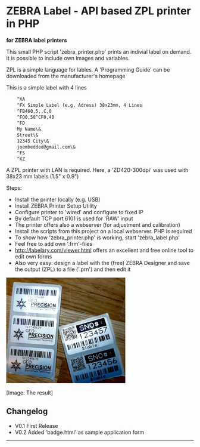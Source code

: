 # ZEBRA Label - API based ZPL printer in PHP #
**for ZEBRA label printers**

This small PHP script 'zebra_printer.php' prints an indivial label on demand.
It is possible to include own images and variables.

ZPL is a simple language for lables. A 'Programming Guide' can be downloaded from the manufacturer's homepage

This is a simple label with 4 lines
```
	^XA
	^FX Simple Label (e.g. Adress) 38x23mm, 4 Lines
	^FB460,5,,C,0
	^FO0,50^CF0,40
	^FD
	My Name\&
	Street\&
	12345 City\&
	joembedded@gmail.com\&
	^FS
	^XZ
```

A ZPL printer with LAN is required. Here, a 'ZD420-300dpi' was used with 38x23 mm labels (1.5" x 0.9")

Steps:
- Install the printer locally (e.g. USB)
- Install ZEBRA Printer Setup Utility
- Configure printer to 'wired' and configure to fixed IP
- By default TCP port 6101 is used for 'RAW' input
- The printer offers also a webserver (for adjustment and calibration)
- Install the scripts from this project on a local webserver. PHP is required
- To show how 'zebra_printer.php' is working, start 'zebra_label.php'
- Feel free to add own '.frm'-files
- http://labelary.com/viewer.html offers an excellent and free online tool to edit own forms
- Also very easy: design a label with the (free) ZEBRA Designer and save the output (ZPL) to a file ('.prn') and then edit it

![The result](https://github.com/joembedded/zebra_zpl_php_label/blob/main/docu/labels.jpg)

[Image: The result]


## Changelog ##
- V0.1  First Release
- V0.2  Added 'badge.html' as sample application form

---


